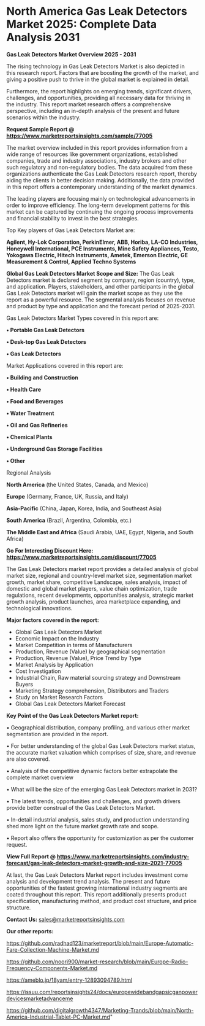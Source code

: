 # North America Gas Leak Detectors Market 2025: Complete Data Analysis 2031

<Strong> Gas Leak Detectors Market Overview 2025 - 2031</strong>

The rising technology in Gas Leak Detectors Market is also depicted in this research report. Factors that are boosting the growth of the market, and giving a positive push to thrive in the global market is explained in detail.

Furthermore, the report highlights on emerging trends, significant drivers, challenges, and opportunities, providing all necessary data for thriving in the industry. This report market research offers a comprehensive perspective, including an in-depth analysis of the present and future scenarios within the industry.

<strong>Request Sample Report @ <a href=https://www.marketreportsinsights.com/sample/77005>https://www.marketreportsinsights.com/sample/77005</a></strong>

The market overview included in this report provides information from a wide range of resources like government organizations, established companies, trade and industry associations, industry brokers and other such regulatory and non-regulatory bodies. The data acquired from these organizations authenticate the Gas Leak Detectors research report, thereby aiding the clients in better decision making. Additionally, the data provided in this report offers a contemporary understanding of the market dynamics.

The leading players are focusing mainly on technological advancements in order to improve efficiency. The long-term development patterns for this market can be captured by continuing the ongoing process improvements and financial stability to invest in the best strategies.

Top Key players of Gas Leak Detectors Market are:

<strong>Agilent, Hy-Lok Corporation, PerkinElmer, ABB, Horiba, LA-CO Industries, Honeywell International, PCE Instruments, Mine Safety Appliances, Testo, Yokogawa Electric, Hitech Instruments, Ametek, Emerson Electric, GE Measurement & Control, Applied Techno Systems</strong>

<strong><b>Global Gas Leak Detectors Market Scope and Size:</b></strong>
The Gas Leak Detectors market is declared segment by company, region (country), type, and application. Players, stakeholders, and other participants in the global Gas Leak Detectors market will gain the market scope as they use the report as a powerful resource. The segmental analysis focuses on revenue and product by type and application and the forecast period of 2025-2031.

Gas Leak Detectors Market Types covered in this report are:

<strong>• Portable Gas Leak Detectors

• Desk-top Gas Leak Detectors

• Gas Leak Detectors</strong>

Market Applications covered in this report are:

<strong>• Building and Construction

• Health Care

• Food and Beverages

• Water Treatment

• Oil and Gas Refineries

• Chemical Plants

• Underground Gas Storage Facilities

• Other</strong> 

Regional Analysis

<strong>North America</strong> (the United States, Canada, and Mexico)

<strong>Europe</strong> (Germany, France, UK, Russia, and Italy)

<strong>Asia-Pacific</strong> (China, Japan, Korea, India, and Southeast Asia)

<strong>South America</strong> (Brazil, Argentina, Colombia, etc.)

<strong>The Middle East and Africa</strong> (Saudi Arabia, UAE, Egypt, Nigeria, and South Africa)

<strong>Go For Interesting Discount Here: <a href=https://www.marketreportsinsights.com/discount/77005>https://www.marketreportsinsights.com/discount/77005</a></strong>

The Gas Leak Detectors market report provides a detailed analysis of global market size, regional and country-level market size, segmentation market growth, market share, competitive Landscape, sales analysis, impact of domestic and global market players, value chain optimization, trade regulations, recent developments, opportunities analysis, strategic market growth analysis, product launches, area marketplace expanding, and technological innovations.

<strong><b>Major factors covered in the report:</b></strong>
<ul>
  <li>Global Gas Leak Detectors Market </li>
  <li>Economic Impact on the Industry</li>
  <li>Market Competition in terms of Manufacturers</li>
  <li>Production, Revenue (Value) by geographical segmentation</li>
  <li>Production, Revenue (Value), Price Trend by Type</li>
  <li>Market Analysis by Application</li>
  <li>Cost Investigation</li>
  <li>Industrial Chain, Raw material sourcing strategy and Downstream Buyers</li>
  <li>Marketing Strategy comprehension, Distributors and Traders</li>
  <li>Study on Market Research Factors</li>
  <li>Global Gas Leak Detectors Market Forecast</li>
</ul>

<strong><b>Key Point of the Gas Leak Detectors Market report:</b></strong>

• Geographical distribution, company profiling, and various other market segmentation are provided in the report.

• For better understanding of the global Gas Leak Detectors market status, the accurate market valuation which comprises of size, share, and revenue are also covered.

• Analysis of the competitive dynamic factors better extrapolate the complete market overview

• What will be the size of the emerging Gas Leak Detectors market in 2031?

• The latest trends, opportunities and challenges, and growth drivers provide better construal of the Gas Leak Detectors Market.

• In-detail industrial analysis, sales study, and production understanding shed more light on the future market growth rate and scope.

• Report also offers the opportunity for customization as per the customer request.

<strong><b>View Full Report @ <a href=https://www.marketreportsinsights.com/industry-forecast/gas-leak-detectors-market-growth-and-size-2021-77005>https://www.marketreportsinsights.com/industry-forecast/gas-leak-detectors-market-growth-and-size-2021-77005</a></b></strong>


At last, the Gas Leak Detectors Market report includes investment come analysis and development trend analysis. The present and future opportunities of the fastest growing international industry segments are coated throughout this report. This report additionally presents product specification, manufacturing method, and product cost structure, and price structure.

<strong>Contact Us:</strong>
sales@marketreportsinsights.com

<strong>Our other reports:</strong>

<a href=https://github.com/radhad123/marketreport/blob/main/Europe-Automatic-Fare-Collection-Machine-Market.md>https://github.com/radhad123/marketreport/blob/main/Europe-Automatic-Fare-Collection-Machine-Market.md</a>

<a href=https://github.com/noori900/market-research/blob/main/Europe-Radio-Frequency-Components-Market.md>https://github.com/noori900/market-research/blob/main/Europe-Radio-Frequency-Components-Market.md</a>

<a href=https://ameblo.jp/18yam/entry-12893094789.html>https://ameblo.jp/18yam/entry-12893094789.html</a>

<a href=https://issuu.com/reportsinsights24/docs/europewidebandgapsicganpowerdevicesmarketadvanceme>https://issuu.com/reportsinsights24/docs/europewidebandgapsicganpowerdevicesmarketadvanceme</a>

<a href=https://github.com/digitalgrowth4347/Marketing-Trands/blob/main/North-America-Industrial-Tablet-PC-Market.md>https://github.com/digitalgrowth4347/Marketing-Trands/blob/main/North-America-Industrial-Tablet-PC-Market.md</a>"
